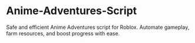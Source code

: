 # Anime-Adventures-Script
Safe and efficient Anime Adventures script for Roblox. Automate gameplay, farm resources, and boost progress with ease.

